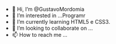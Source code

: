 - 👋 Hi, I’m @GustavoMordomia
- 👀 I’m interested in ...Programr
- 🌱 I’m currently learning  HTML5 e  CSS3.
- 💞️ I’m looking to collaborate on ...
- 📫 How to reach me ...

<!---
GustavoMordomia/GustavoMordomia is a ✨ special ✨ repository because its `README.md` (this file) appears on your GitHub profile.
You can click the Preview link to take a look at your changes.
--->
